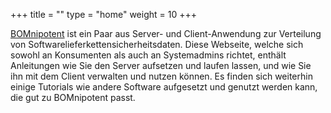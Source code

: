 +++
title = ""
type = "home"
weight = 10
+++

[BOMnipotent](https://www.wwh-soft.com/) ist ein Paar aus Server- und Client-Anwendung zur Verteilung von Softwarelieferkettensicherheitsdaten. Diese Webseite, welche sich sowohl an Konsumenten als auch an Systemadmins richtet, enthält Anleitungen wie Sie den Server aufsetzen und laufen lassen, und wie Sie ihn mit dem Client verwalten und nutzen können. Es finden sich weiterhin einige Tutorials wie andere Software aufgesetzt und genutzt werden kann, die gut zu BOMnipotent passt.
